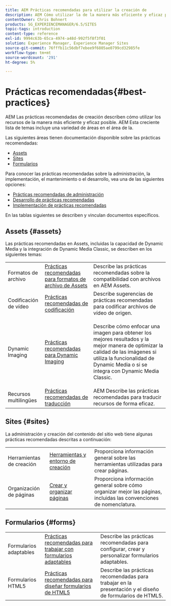 ```yaml
---
title: AEM Prácticas recomendadas para utilizar la creación de
description: AEM Cómo utilizar la de la manera más eficiente y eficaz posible.
contentOwner: Chris Bohnert
products: SG_EXPERIENCEMANAGER/6.5/SITES
topic-tags: introduction
content-type: reference
exl-id: 9994c63b-65ca-4974-a48d-992f5f8f3f01
solution: Experience Manager, Experience Manager Sites
source-git-commit: 76fffb11c56dbf7ebee9f6805ae0799cd32985fe
workflow-type: tm+mt
source-wordcount: '291'
ht-degree: 5%

---
```


# Prácticas recomendadas{#best-practices}

AEM Las prácticas recomendadas de creación describen cómo utilizar los recursos de la manera más eficiente y eficaz posible. AEM Esta creciente lista de temas incluye una variedad de áreas en el área de la.

Las siguientes áreas tienen documentación disponible sobre las prácticas recomendadas:

* [Assets](#assets)
* [Sites](#sites)
* [Formularios](#forms)

Para conocer las prácticas recomendadas sobre la administración, la implementación, el mantenimiento o el desarrollo, vea una de las siguientes opciones:

* [Prácticas recomendadas de administración](/help/sites-administering/administer-best-practices.md)
* [Desarrollo de prácticas recomendadas](/help/sites-developing/best-practices.md)
* [Implementación de prácticas recomendadas](/help/sites-deploying/best-practices.md)

En las tablas siguientes se describen y vinculan documentos específicos.

## Assets {#assets}

Las prácticas recomendadas en Assets, incluidas la capacidad de Dynamic Media y la integración de Dynamic Media Classic, se describen en los siguientes temas:

<table>
 <tbody>
  <tr>
   <td>Formatos de archivo</td>
   <td><a href="/help/assets/assets-file-format-best-practices.md">Prácticas recomendadas para formatos de archivo de Assets</a></td>
   <td>Describe las prácticas recomendadas sobre la compatibilidad con archivos en AEM Assets.</td>
  </tr>
  <tr>
   <td>Codificación de vídeo</td>
   <td><a href="/help/assets/video.md#best-practices-for-encoding-videos">Prácticas recomendadas de codificación</a></td>
   <td>Describe sugerencias de prácticas recomendadas para codificar archivos de vídeo de origen.</td>
  </tr>
  <tr>
   <td>Dynamic Imaging</td>
   <td><a href="/help/assets/best-practices-for-optimizing-the-quality-of-your-images.md">Prácticas recomendadas para Dynamic Imaging</a></td>
   <td><p>Describe cómo enfocar una imagen para obtener los mejores resultados y la mejor manera de optimizar la calidad de las imágenes si utiliza la funcionalidad de Dynamic Media o si se integra con Dynamic Media Classic. </p> </td>
  </tr>
  <tr>
   <td>Recursos multilingües</td>
   <td><a href="/help/assets/best-practices-for-translating-assets-efficiently.md">Prácticas recomendadas de traducción</a></td>
   <td>AEM Describe las prácticas recomendadas para traducir recursos de forma eficaz.</td>
  </tr>
 </tbody>
</table>

## Sites {#sites}

La administración y creación del contenido del sitio web tiene algunas prácticas recomendadas descritas a continuación:

|  |  |  |
|---|---|---|
| Herramientas de creación | [Herramientas y entorno de creación](/help/sites-authoring/author-environment-tools.md) | Proporciona información general sobre las herramientas utilizadas para crear páginas. |
| Organización de páginas | [Crear y organizar páginas](/help/sites-authoring/managing-pages.md) | Proporciona información general sobre cómo organizar mejor las páginas, incluidas las convenciones de nomenclatura. |

## Formularios {#forms}

|  |  |  |
|---|---|---|
| Formularios adaptables | [Prácticas recomendadas para trabajar con formularios adaptables](/help/forms/using/adaptive-forms-best-practices.md) | Describe las prácticas recomendadas para configurar, crear y personalizar formularios adaptables. |
| Formularios HTML5 | [Prácticas recomendadas para diseñar formularios de HTML5](/help/forms/using/best-practices-for-html5-forms.md) | Describe las prácticas recomendadas para trabajar en la presentación y el diseño de formularios de HTML5. |

